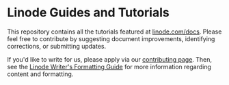 Linode Guides and Tutorials
====================

This repository contains all the tutorials featured at [linode.com/docs](https://linode.com/docs). Please feel free to contribute by suggesting document improvements, identifying corrections, or submitting updates.

If you'd like to write for us, please apply via our [contributing page](https://linode.com/docs/contribute). Then, see the [Linode Writer's Formatting Guide](/docs/linode-writers-formatting-guide) for more information regarding content and formatting.
